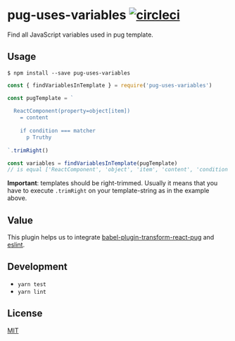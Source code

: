 # pug-uses-variables [![circleci](https://circleci.com/gh/ezhlobo/pug-uses-variables/tree/master.svg)](https://circleci.com/gh/ezhlobo/pug-uses-variables/tree/master)

Find all JavaScript variables used in pug template.

## Usage

```
$ npm install --save pug-uses-variables
```

```js
const { findVariablesInTemplate } = require('pug-uses-variables')

const pugTemplate = `
  
  ReactComponent(property=object[item])
    = content
    
    if condition === matcher
      p Truthy
    
`.trimRight()

const variables = findVariablesInTemplate(pugTemplate)
// is equal ['ReactComponent', 'object', 'item', 'content', 'condition', 'matcher']
```

**Important**: templates should be right-trimmed. Usually it means that you have to execute `.trimRight` on your template-string as in the example above.

## Value

This plugin helps us to integrate [babel-plugin-transform-react-pug](https://github.com/pugjs/babel-plugin-transform-react-pug) and [eslint](http://eslint.org).

## Development

* `yarn test`
* `yarn lint`

## License

[MIT](https://tldrlegal.com/license/mit-license)

